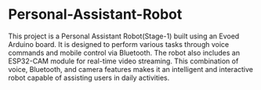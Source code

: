 # Personal-Assistant-Robot
This project is a Personal Assistant Robot(Stage-1) built using an Evoed Arduino board. It is designed to perform various tasks through voice commands and mobile control via Bluetooth. The robot also includes an ESP32-CAM module for real-time video streaming. This combination of voice, Bluetooth, and camera features makes it an intelligent and interactive robot capable of assisting users in daily activities.

